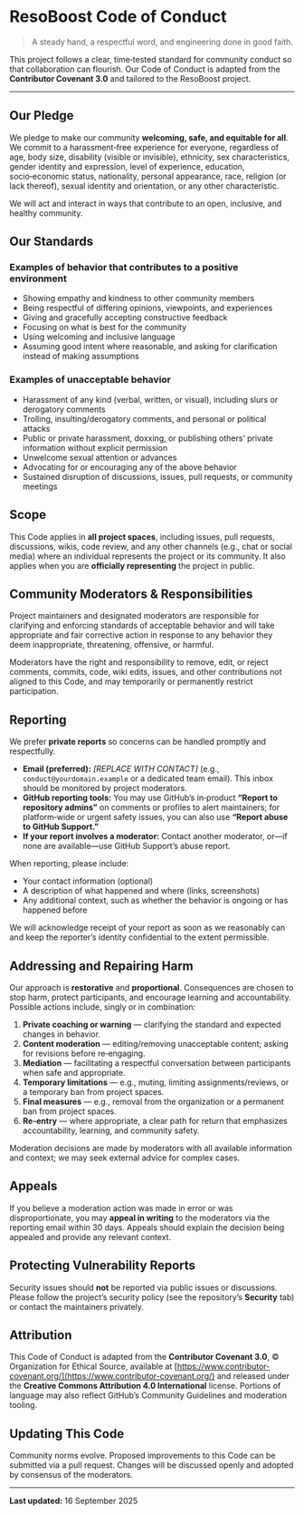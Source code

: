 # ResoBoost Code of Conduct

> A steady hand, a respectful word, and engineering done in good faith.

This project follows a clear, time‑tested standard for community conduct so that collaboration can flourish. Our Code of Conduct is adapted from the **Contributor Covenant 3.0** and tailored to the ResoBoost project.

---

## Our Pledge

We pledge to make our community **welcoming, safe, and equitable for all**. We commit to a harassment‑free experience for everyone, regardless of age, body size, disability (visible or invisible), ethnicity, sex characteristics, gender identity and expression, level of experience, education, socio‑economic status, nationality, personal appearance, race, religion (or lack thereof), sexual identity and orientation, or any other characteristic.

We will act and interact in ways that contribute to an open, inclusive, and healthy community.

## Our Standards

### Examples of behavior that contributes to a positive environment

* Showing empathy and kindness to other community members
* Being respectful of differing opinions, viewpoints, and experiences
* Giving and gracefully accepting constructive feedback
* Focusing on what is best for the community
* Using welcoming and inclusive language
* Assuming good intent where reasonable, and asking for clarification instead of making assumptions

### Examples of unacceptable behavior

* Harassment of any kind (verbal, written, or visual), including slurs or derogatory comments
* Trolling, insulting/derogatory comments, and personal or political attacks
* Public or private harassment, doxxing, or publishing others’ private information without explicit permission
* Unwelcome sexual attention or advances
* Advocating for or encouraging any of the above behavior
* Sustained disruption of discussions, issues, pull requests, or community meetings

## Scope

This Code applies in **all project spaces**, including issues, pull requests, discussions, wikis, code review, and any other channels (e.g., chat or social media) where an individual represents the project or its community. It also applies when you are **officially representing** the project in public.

## Community Moderators & Responsibilities

Project maintainers and designated moderators are responsible for clarifying and enforcing standards of acceptable behavior and will take appropriate and fair corrective action in response to any behavior they deem inappropriate, threatening, offensive, or harmful.

Moderators have the right and responsibility to remove, edit, or reject comments, commits, code, wiki edits, issues, and other contributions not aligned to this Code, and may temporarily or permanently restrict participation.

## Reporting

We prefer **private reports** so concerns can be handled promptly and respectfully.

* **Email (preferred):** *\[REPLACE WITH CONTACT]* (e.g., `conduct@yourdomain.example` or a dedicated team email). This inbox should be monitored by project moderators.
* **GitHub reporting tools:** You may use GitHub’s in‑product **“Report to repository admins”** on comments or profiles to alert maintainers; for platform‑wide or urgent safety issues, you can also use **“Report abuse to GitHub Support.”**
* **If your report involves a moderator:** Contact another moderator, or—if none are available—use GitHub Support’s abuse report.

When reporting, please include:

* Your contact information (optional)
* A description of what happened and where (links, screenshots)
* Any additional context, such as whether the behavior is ongoing or has happened before

We will acknowledge receipt of your report as soon as we reasonably can and keep the reporter’s identity confidential to the extent permissible.

## Addressing and Repairing Harm

Our approach is **restorative** and **proportional**. Consequences are chosen to stop harm, protect participants, and encourage learning and accountability. Possible actions include, singly or in combination:

1. **Private coaching or warning** — clarifying the standard and expected changes in behavior.
2. **Content moderation** — editing/removing unacceptable content; asking for revisions before re‑engaging.
3. **Mediation** — facilitating a respectful conversation between participants when safe and appropriate.
4. **Temporary limitations** — e.g., muting, limiting assignments/reviews, or a temporary ban from project spaces.
5. **Final measures** — e.g., removal from the organization or a permanent ban from project spaces.
6. **Re‑entry** — where appropriate, a clear path for return that emphasizes accountability, learning, and community safety.

Moderation decisions are made by moderators with all available information and context; we may seek external advice for complex cases.

## Appeals

If you believe a moderation action was made in error or was disproportionate, you may **appeal in writing** to the moderators via the reporting email within 30 days. Appeals should explain the decision being appealed and provide any relevant context.

## Protecting Vulnerability Reports

Security issues should **not** be reported via public issues or discussions. Please follow the project’s security policy (see the repository’s **Security** tab) or contact the maintainers privately.

## Attribution

This Code of Conduct is adapted from the **Contributor Covenant 3.0**, © Organization for Ethical Source, available at [https://www.contributor-covenant.org/](https://www.contributor-covenant.org/) and released under the **Creative Commons Attribution 4.0 International** license. Portions of language may also reflect GitHub’s Community Guidelines and moderation tooling.

## Updating This Code

Community norms evolve. Proposed improvements to this Code can be submitted via a pull request. Changes will be discussed openly and adopted by consensus of the moderators.

---

**Last updated:** 16 September 2025
